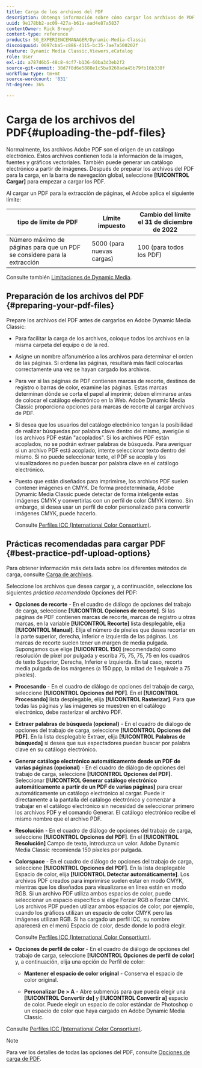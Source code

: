```yaml
---
title: Carga de los archivos del PDF
description: Obtenga información sobre cómo cargar los archivos de PDF asociados a un catálogo electrónico en Adobe Dynamic Media Classic.
uuid: 9e178bb2-ac09-427a-b61a-aad4e87a5837
contentOwner: Rick Brough
content-type: reference
products: SG_EXPERIENCEMANAGER/Dynamic-Media-Classic
discoiquuid: 0097cba5-c886-4115-bc35-7ae7a500202f
feature: Dynamic Media Classic,Viewers,eCatalog
role: User
exl-id: a787d6b5-48c8-4cf7-b136-60ba3d3eb2f2
source-git-commit: 38d7f8d6e5888e1c5ba9260ada45b79fb16b338f
workflow-type: tm+mt
source-wordcount: '831'
ht-degree: 36%

---
```


# Carga de los archivos del PDF{#uploading-the-pdf-files}

Normalmente, los archivos Adobe PDF son el origen de un catálogo electrónico. Estos archivos contienen toda la información de la imagen, fuentes y gráficos vectoriales. También puede generar un catálogo electrónico a partir de imágenes. Después de preparar los archivos del PDF para la carga, en la barra de navegación global, seleccione **[!UICONTROL Cargar]** para empezar a cargar los PDF.

Al cargar un PDF para la extracción de páginas, el Adobe aplica el siguiente límite:

| tipo de límite de PDF | Límite impuesto | Cambio del límite el 31 de diciembre de 2022 |
| --- | --- | --- |
| Número máximo de páginas para que un PDF se considere para la extracción | 5000 (para nuevas cargas) | 100 (para todos los PDF) |

Consulte también [Limitaciones de Dynamic Media](/help/using/limitations.md).

## Preparación de los archivos del PDF {#preparing-your-pdf-files}

Prepare los archivos del PDF antes de cargarlos en Adobe Dynamic Media Classic:

* Para facilitar la carga de los archivos, coloque todos los archivos en la misma carpeta del equipo o de la red.
* Asigne un nombre alfanumérico a los archivos para determinar el orden de las páginas. Si ordena las páginas, resultará más fácil colocarlas correctamente una vez se hayan cargado los archivos.
* Para ver si las páginas de PDF contienen marcas de recorte, destinos de registro o barras de color, examine las páginas. Estas marcas determinan dónde se corta el papel al imprimir; deben eliminarse antes de colocar el catálogo electrónico en la Web. Adobe Dynamic Media Classic proporciona opciones para marcas de recorte al cargar archivos de PDF.
* Si desea que los usuarios del catálogo electrónico tengan la posibilidad de realizar búsquedas por palabra clave dentro del mismo, averigüe si los archivos PDF están &quot;acoplados&quot;. Si los archivos PDF están acoplados, no se podrán extraer palabras de búsqueda. Para averiguar si un archivo PDF está acoplado, intente seleccionar texto dentro del mismo. Si no puede seleccionar texto, el PDF se acopla y los visualizadores no pueden buscar por palabra clave en el catálogo electrónico.
* Puesto que están diseñados para imprimirse, los archivos PDF suelen contener imágenes en CMYK. De forma predeterminada, Adobe Dynamic Media Classic puede detectar de forma inteligente estas imágenes CMYK y convertirlas con un perfil de color CMYK interno. Sin embargo, si desea usar un perfil de color personalizado para convertir imágenes CMYK, puede hacerlo.

   Consulte [Perfiles ICC (International Color Consortium)](icc-profiles.md#icc_profiles).

## Prácticas recomendadas para cargar PDF {#best-practice-pdf-upload-options}

Para obtener información más detallada sobre los diferentes métodos de carga, consulte [Carga de archivos](uploading-files.md#uploading_your_files).

Seleccione los archivos que desea cargar y, a continuación, seleccione los siguientes *práctica recomendada* Opciones del PDF:

* **Opciones de recorte** - En el cuadro de diálogo de opciones del trabajo de carga, seleccione **[!UICONTROL Opciones de recorte]**. Si las páginas de PDF contienen marcas de recorte, marcas de registro u otras marcas, en la variable **[!UICONTROL Recorte]** lista desplegable, elija **[!UICONTROL Manual]**. Elija el número de píxeles que desea recortar en la parte superior, derecha, inferior e izquierda de las páginas. Las marcas de recorte suelen tener un margen de media pulgada. Supongamos que elige **[!UICONTROL 150]** (recomendado) como resolución de píxel por pulgada y escriba 75, 75, 75, 75 en los cuadros de texto Superior, Derecha, Inferior e Izquierda. En tal caso, recorta media pulgada de los márgenes (a 150 ppp, la mitad de 1 equivale a 75 píxeles).

* **Procesando** - En el cuadro de diálogo de opciones del trabajo de carga, seleccione **[!UICONTROL Opciones del PDF]**. En el **[!UICONTROL Procesando]** lista desplegable, elija **[!UICONTROL Rasterizar]**. Para que todas las páginas y las imágenes se muestren en el catálogo electrónico, debe rasterizar el archivo PDF.

* **Extraer palabras de búsqueda (opcional)** - En el cuadro de diálogo de opciones del trabajo de carga, seleccione **[!UICONTROL Opciones del PDF]**. En la lista desplegable Extraer, elija **[!UICONTROL Palabras de búsqueda]** si desea que sus espectadores puedan buscar por palabra clave en su catálogo electrónico.

* **Generar catálogo electrónico automáticamente desde un PDF de varias páginas (opcional)** - En el cuadro de diálogo de opciones del trabajo de carga, seleccione **[!UICONTROL Opciones del PDF]**. Seleccionar **[!UICONTROL Generar catálogo electrónico automáticamente a partir de un PDF de varias páginas]** para crear automáticamente un catálogo electrónico al cargar. Puede ir directamente a la pantalla del catálogo electrónico y comenzar a trabajar en el catálogo electrónico sin necesidad de seleccionar primero los archivos PDF y el comando Generar. El catálogo electrónico recibe el mismo nombre que el archivo PDF.

* **Resolución** - En el cuadro de diálogo de opciones del trabajo de carga, seleccione **[!UICONTROL Opciones del PDF]**. En el **[!UICONTROL Resolución]** Campo de texto, introduzca un valor. Adobe Dynamic Media Classic recomienda 150 píxeles por pulgada.

* **Colorspace** - En el cuadro de diálogo de opciones del trabajo de carga, seleccione **[!UICONTROL Opciones del PDF]**. En la lista desplegable Espacio de color, elija **[!UICONTROL Detectar automáticamente]**. Los archivos PDF creados para imprimirse suelen estar en modo CMYK, mientras que los diseñados para visualizarse en línea están en modo RGB. Si un archivo PDF utiliza ambos espacios de color, puede seleccionar un espacio específico si elige Forzar RGB o Forzar CMYK. Los archivos PDF pueden utilizar ambos espacios de color, por ejemplo, cuando los gráficos utilizan un espacio de color CMYK pero las imágenes utilizan RGB. Si ha cargado un perfil ICC, su nombre aparecerá en el menú Espacio de color, desde donde lo podrá elegir.

   Consulte [Perfiles ICC (International Color Consortium)](/help/using/icc-profiles.md).

* **Opciones de perfil de color** - En el cuadro de diálogo de opciones del trabajo de carga, seleccione **[!UICONTROL Opciones de perfil de color]** y, a continuación, elija una opción de Perfil de color:

   * **Mantener el espacio de color original** - Conserva el espacio de color original.

   * **Personalizar De > A** - Abre submenús para que pueda elegir una **[!UICONTROL Convertir de]** y **[!UICONTROL Convertir a]** espacio de color. Puede elegir un espacio de color estándar de Photoshop o un espacio de color que haya cargado en Adobe Dynamic Media Classic.

<!-- * **Convert To SRGB** - Converts to SRGB (Standard Red Green Blue). SRGB is the recommended color space for displaying images on web pages. -->

Consulte [Perfiles ICC (International Color Consortium)](icc-profiles.md#icc_profiles).

>[!NOTE]
>
>Para ver los detalles de todas las opciones del PDF, consulte [Opciones de carga de PDF](pdfs.md#pdf_upload_options).
